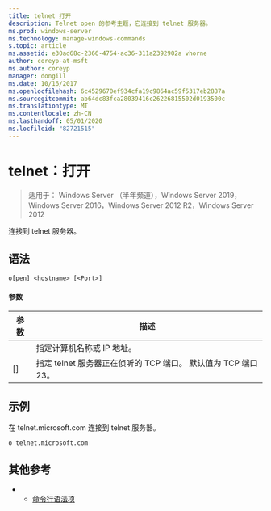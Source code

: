 ```yaml
---
title: telnet 打开
description: Telnet open 的参考主题，它连接到 telnet 服务器。
ms.prod: windows-server
ms.technology: manage-windows-commands
s.topic: article
ms.assetid: e30ad68c-2366-4754-ac36-311a2392902a vhorne
author: coreyp-at-msft
ms.author: coreyp
manager: dongill
ms.date: 10/16/2017
ms.openlocfilehash: 6c4529670ef934cfa19c9864ac59f5317eb2887a
ms.sourcegitcommit: ab64dc83fca28039416c26226815502d0193500c
ms.translationtype: MT
ms.contentlocale: zh-CN
ms.lasthandoff: 05/01/2020
ms.locfileid: "82721515"
---
```

# <a name="telnet-open"></a>telnet：打开

> 适用于： Windows Server （半年频道），Windows Server 2019，Windows Server 2016，Windows Server 2012 R2，Windows Server 2012

连接到 telnet 服务器。    

## <a name="syntax"></a>语法  
```  
o[pen] <hostname> [<Port>]  
```  
#### <a name="parameters"></a>参数  

| 参数  |                                        描述                                         |
|------------|--------------------------------------------------------------------------------------------|
| <hostname> |                         指定计算机名称或 IP 地址。                         |
|  [<Port>]  | 指定 telnet 服务器正在侦听的 TCP 端口。 默认值为 TCP 端口23。 |

## <a name="examples"></a>示例  
在 telnet.microsoft.com 连接到 telnet 服务器。  
```  
o telnet.microsoft.com  
```  
## <a name="additional-references"></a>其他参考  
-   - [命令行语法项](command-line-syntax-key.md)  

